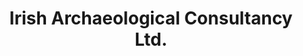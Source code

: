 ---
title: "Irish Archaeological Consultancy Ltd."
address: "120b Greenpark rd Bray Co. Wicklow"
tel: "(1890)948668"
county: "Wicklow"
category: "Libraries"
type: "Content"
lat: "53.20589587"
lng: "-6.117976665"
---